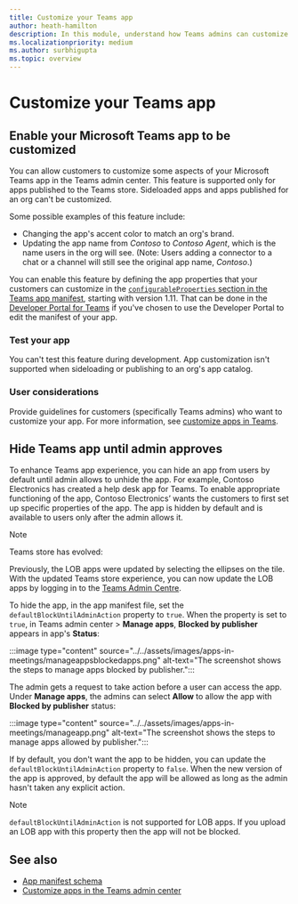 ```yaml
---
title: Customize your Teams app
author: heath-hamilton
description: In this module, understand how Teams admins can customize your Teams app for their org and hide Teams app until admin approves.
ms.localizationpriority: medium
ms.author: surbhigupta
ms.topic: overview
---
```


# Customize your Teams app

## Enable your Microsoft Teams app to be customized

You can allow customers to customize some aspects of your Microsoft Teams app in the Teams admin center. This feature is supported only for apps published to the Teams store. Sideloaded apps and apps published for an org can't be customized.

Some possible examples of this feature include:

* Changing the app's accent color to match an org's brand.
* Updating the app name from *Contoso* to *Contoso Agent*, which is the name users in the org will see. 
(Note: Users adding a connector to a chat or a channel will still see the original app name, *Contoso*.)

You can enable this feature by defining the app properties that your customers can customize in the [`configurableProperties` section in the Teams app manifest](/microsoftteams/platform/resources/schema/manifest-schema#configurableproperties), starting with version 1.11. That can be done in the [Developer Portal for Teams](https://dev.teams.microsoft.com/home) if you've chosen to use the Developer Portal to edit the manifest of your app.

### Test your app

You can't test this feature during development. App customization isn't supported when sideloading or publishing to an org's app catalog.

### User considerations

Provide guidelines for customers (specifically Teams admins) who want to customize your app. For more information, see [customize apps in Teams](/MicrosoftTeams/customize-apps).

## Hide Teams app until admin approves

To enhance Teams app experience, you can hide an app from users by default until admin allows to unhide the app. For example, Contoso Electronics has created a help desk app for Teams. To enable appropriate functioning of the app, Contoso Electronics’ wants the customers to first set up specific properties of the app. The app is hidden by default and is available to users only after the admin allows it.

> [!NOTE]
> Teams store has evolved:
> 
> Previously, the LOB apps were updated by selecting the ellipses on the tile. With the updated Teams store experience, you can now update the LOB apps by logging in to the [Teams Admin Centre](https://admin.teams.microsoft.com).

To hide the app, in the app manifest file, set the `defaultBlockUntilAdminAction` property to `true`. When the property is set to `true`, in Teams admin center > **Manage apps**, **Blocked by publisher** appears in app's **Status**:

:::image type="content" source="../../assets/images/apps-in-meetings/manageappsblockedapps.png" alt-text="The screenshot shows the steps to manage apps blocked by publisher.":::

The admin gets a request to take action before a user can access the app. Under **Manage apps**, the admins can select **Allow** to allow the app with **Blocked by publisher** status:

:::image type="content" source="../../assets/images/apps-in-meetings/manageapp.png" alt-text="The screenshot shows the steps to manage apps allowed by publisher.":::

If by default, you don't want the app to be hidden, you can update the `defaultBlockUntilAdminAction` property to `false`. When the new version of the app is approved, by default the app will be allowed as long as the admin hasn't taken any explicit action.

> [!NOTE]
> `defaultBlockUntilAdminAction` is not supported for LOB apps. If you upload an LOB app with this property then the app will not be blocked.

## See also

* [App manifest schema](/microsoftteams/platform/resources/schema/manifest-schema)
* [Customize apps in the Teams admin center](/MicrosoftTeams/customize-apps)
